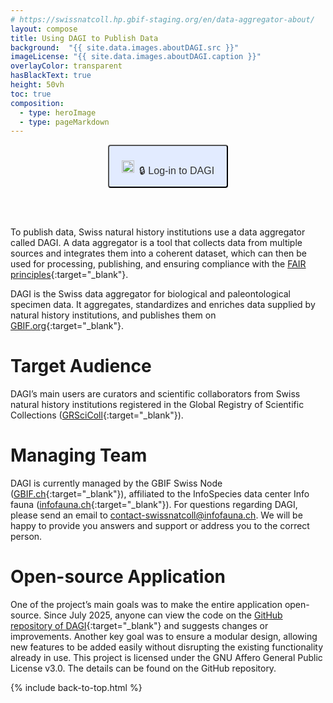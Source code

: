 ```yaml
---
# https://swissnatcoll.hp.gbif-staging.org/en/data-aggregator-about/
layout: compose
title: Using DAGI to Publish Data 
background:  "{{ site.data.images.aboutDAGI.src }}"
imageLicense: "{{ site.data.images.aboutDAGI.caption }}"
overlayColor: transparent
hasBlackText: true
height: 50vh
toc: true
composition:
  - type: heroImage
  - type: pageMarkdown
---
```


<div style="display: flex; justify-content: center; align-items: center; gap: 30px;">
  <a href="https://dagi.gbif.ch/sign-in" style="text-decoration: none;">
    <button
      style="display: flex; align-items: center; gap: 8px; padding: 10px 20px; font-size: 16px; border: 2px solid {{ site.data.colors.siteColor.background }}; border-radius: 4px; background-color: #E2EBFF; color: #333; cursor: pointer;"
      onmouseover="this.style.color='{{ site.data.colors.siteColor.background }}';"
      onmouseout="this.style.color='#333';">
      <img src="https://dagi.gbif.ch/images/logo-light.png" alt="DAGI logo" style="height: 20px; width: auto;"><br>
      🔒 Log-in to DAGI
    </button>
  </a>
</div>

<br><br>

To publish data, Swiss natural history institutions use a data aggregator called DAGI. A data aggregator is a tool that collects data from multiple sources and integrates them into a coherent dataset, which can then be used for processing, publishing, and ensuring compliance with the [FAIR principles](https://www.go-fair.org/fair-principles/){:target="_blank"}.


DAGI is the Swiss data aggregator for biological and paleontological specimen data. It aggregates, standardizes and enriches data supplied by natural history institutions, and publishes them on [GBIF.org](https://www.gbif.org/){:target="_blank"}.

# Target Audience

DAGI’s main users are curators and scientific collaborators from Swiss natural history institutions registered in the Global Registry of Scientific Collections ([GRSciColl](https://scientific-collections.gbif.org/){:target="_blank"}).

# Managing Team
DAGI is currently managed by the GBIF Swiss Node ([GBIF.ch](https://www.gbif.org/country/CH/summary){:target="_blank"}), affiliated to the InfoSpecies data center Info fauna ([infofauna.ch](https://www.infofauna.ch/fr#gsc.tab=0){:target="_blank"}).
For questions regarding DAGI, please send an email to [contact-swissnatcoll@infofauna.ch](mailto:contact-swissnatcoll@infofauna.ch). We will be happy to provide you answers and support or address you to the correct person.

# Open-source Application

One of the project’s main goals was to make the entire application open-source. Since July 2025, anyone can view the code on the [GitHub repository of DAGI](https://github.com/zebbra/data_aggregator/tree/develop){:target="_blank"} and suggests changes or improvements. Another key goal was to ensure a modular design, allowing new features to be added easily without disrupting the existing functionality already in use.
This project is licensed under the GNU Affero General Public License v3.0. The details can be found on the GitHub repository.

{% include back-to-top.html %}

